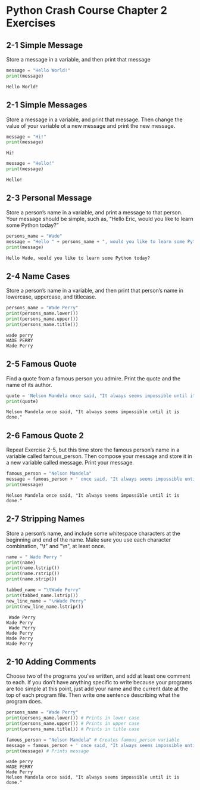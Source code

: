 # Python Crash Course Chapter 2 Exercises
## 2-1 Simple Message
Store a message in a variable, and then print that message


```python
message = "Hello World!"
print(message)
```

    Hello World!


## 2-1 Simple Messages
Store a message in a variable, and print that message. Then change the value of your variable ot a new message and print the new message.


```python
message = "Hi!"
print(message)
```

    Hi!



```python
message = "Hello!"
print(message)
```

    Hello!


## 2-3 Personal Message
Store a person’s name in a variable, and print a message to that person. Your message should be simple, such as, “Hello Eric, would you like to learn some Python today?”


```python
persons_name = "Wade"
message = "Hello " + persons_name + ", would you like to learn some Python today?"
print(message)
```

    Hello Wade, would you like to learn some Python today?


## 2-4 Name Cases
Store a person’s name in a variable, and then print that person’s name in lowercase, uppercase, and titlecase.


```python
persons_name = "Wade Perry"
print(persons_name.lower())
print(persons_name.upper())
print(persons_name.title())

```

    wade perry
    WADE PERRY
    Wade Perry


## 2-5 Famous Quote
Find a quote from a famous person you admire. Print the quote and the name of its author. 


```python
quote = 'Nelson Mandela once said, "It always seems impossible until it is done."'
print(quote)
```

    Nelson Mandela once said, "It always seems impossible until it is done."


## 2-6 Famous Quote 2
Repeat Exercise 2-5, but this time store the famous person’s name in a variable called famous_person. Then compose your message and store it in a new variable called message. Print your message.


```python
famous_person = "Nelson Mandela"
message = famous_person + ' once said, "It always seems impossible until it is done."'
print(message)
```

    Nelson Mandela once said, "It always seems impossible until it is done."


## 2-7 Stripping Names
Store a person’s name, and include some whitespace characters at the beginning and end of the name. Make sure you use each character combination, "\t" and "\n", at least once.


```python
name = " Wade Perry "
print(name)
print(name.lstrip())
print(name.rstrip())
print(name.strip())

tabbed_name = "\tWade Perry"
print(tabbed_name.lstrip())
new_line_name = "\nWade Perry"
print(new_line_name.lstrip())

```

     Wade Perry 
    Wade Perry 
     Wade Perry
    Wade Perry
    Wade Perry
    Wade Perry


## 2-10 Adding Comments
Choose two of the programs you’ve written, and add at least one comment to each. If you don’t have anything specific to write because your programs are too simple at this point, just add your name and the current date at the top of each program file. Then write one sentence describing what the program does.


```python
persons_name = "Wade Perry"
print(persons_name.lower()) # Prints in lower case
print(persons_name.upper()) # Prints in upper case
print(persons_name.title()) # Prints in title case

famous_person = "Nelson Mandela" # Creates famous_person variable
message = famous_person + ' once said, "It always seems impossible until it is done."' #imbeds famous_person variable into message
print(message) # Prints message
```

    wade perry
    WADE PERRY
    Wade Perry
    Nelson Mandela once said, "It always seems impossible until it is done."

